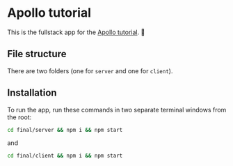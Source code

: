 # Apollo tutorial

This is the fullstack app for the [Apollo tutorial](http://apollographql.com/docs/tutorial/introduction.html). 🚀

## File structure

There are two folders (one for `server` and one for `client`).

## Installation

To run the app, run these commands in two separate terminal windows from the root:

```bash
cd final/server && npm i && npm start
```

and

```bash
cd final/client && npm i && npm start
```
